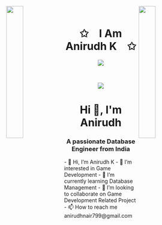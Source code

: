 <img align="left" src="https://user-images.githubusercontent.com/65187002/144930161-2f783401-8d27-4fdf-a2f7-cc0ba32f1f1f.gif" width="30%" style="display:inline;"><img align="right" src="https://user-images.githubusercontent.com/65187002/144930161-2f783401-8d27-4fdf-a2f7-cc0ba32f1f1f.gif" width="30%" style="display:inline;">
<br>
<p align="center">
    <h1 align="center">✩&emsp;I Am Anirudh K&emsp;✩</h1>
</p>
<p align="center">
    <img src="https://readme-typing-svg.herokuapp.com/?lines=Yoooooooooooooooo;Welcome+to+my+profile!;Have+a+look+around!&font=Fira%20Code&color=%23D62F79&center=true&width=280&height=50">
</p>
<br>
<p align="center">
    <img id="preview" src="https://komarev.com/ghpvc/?username=sandeepsolai&color=grey">
</p>
<h1 align="center">Hi 👋, I'm Anirudh</h1>
<h3 align="center">A passionate Database Engineer from India</h3>
- 👋 Hi, I’m Anirudh K
- 👀 I’m interested in Game Development 
- 🌱 I’m currently learning Database Management
- 💞️ I’m looking to collaborate on Game Development Related Project
- 📫 How to reach me anirudhnair799@gmail.com


<!---
AnirudhK093/AnirudhK093 is a ✨ special ✨ repository because its `README.md` (this file) appears on your GitHub profile.
You can click the Preview link to take a look at your changes.
--->
